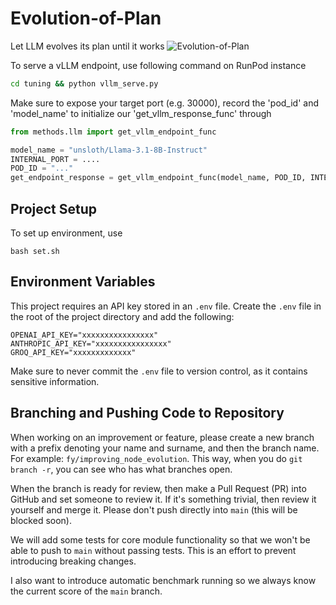 # Evolution-of-Plan

Let LLM evolves its plan until it works
![Evolution-of-Plan](https://github.com/user-attachments/assets/af98faeb-66d6-4278-af86-67d668d1954e)


To serve a vLLM endpoint, use following command on RunPod instance
```bash
cd tuning && python vllm_serve.py
```

Make sure to expose your target port (e.g. 30000), record the 'pod_id' and 'model_name' to initialize our 'get_vllm_response_func' through 

```python
from methods.llm import get_vllm_endpoint_func

model_name = "unsloth/Llama-3.1-8B-Instruct"
INTERNAL_PORT = ....
POD_ID = "..."
get_endpoint_response = get_vllm_endpoint_func(model_name, POD_ID, INTERNAL_PORT)
```

## Project Setup

To set up environment, use 

```
bash set.sh
```

## Environment Variables

This project requires an API key stored in an `.env` file. Create the `.env` file in the root of the project directory and add the following:

```
OPENAI_API_KEY="xxxxxxxxxxxxxxxx"
ANTHROPIC_API_KEY="xxxxxxxxxxxxxxxx"
GROQ_API_KEY="xxxxxxxxxxxxx"
```

Make sure to never commit the `.env` file to version control, as it contains sensitive information.


## Branching and Pushing Code to Repository

When working on an improvement or feature, please create a new branch with a prefix denoting your name and surname, and then the branch name. For example: `fy/improving_node_evolution`. This way, when you do `git branch -r`, you can see who has what branches open.

When the branch is ready for review, then make a Pull Request (PR) into GitHub and set someone to review it. If it's something trivial, then review it yourself and merge it. Please don't push directly into `main` (this will be blocked soon).

We will add some tests for core module functionality so that we won't be able to push to `main` without passing tests. This is an effort to prevent introducing breaking changes.

I also want to introduce automatic benchmark running so we always know the current score of the `main` branch.
